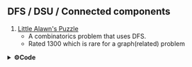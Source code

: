 ## DFS / DSU / Connected components 
1. [Little Alawn's Puzzle](https://codeforces.com/contest/1534/problem/C)
    - A combinatorics problem that uses DFS.
	- Rated 1300 which is rare for a graph(related) problem


<details>	
  <br />
  <summary><b>⚙️Code</b></summary>
  	<ul>
  	    <```

	int arr[N][2];
	vector<int> adj[N];
	bool visited[N]={0};
	void dfs(int br){
	visited[br] = true;
	for(auto&x:adj[br])
	{
		if(!visited[x])
			dfs(x);
	}
	}
	void sol()
	{
	int n;
	cin >> n;
	for(int i=1;i <=  n; i++)
	{
		cin >> arr[i][0];
		visited[i] = false;
		adj[i] = vector<int>();
	}
	for(int i=1;i <=  n; i++)
	{
		cin >> arr[i][1];
	}

	for(int i=1;i<=n;i++){
		adj[arr[i][0]].push_back(arr[i][1]);
		adj[arr[i][1]].push_back(arr[i][0]);
	}
	ll ans = 1;
	for(int i=1;i<=n;i++)
	{
		if(!visited[i]){
			ans= ans * 2 % mod;
			dfs(i);
		}
	}
	cout << ans << '\n';
	}
	int main()
		{
			int tc;
			cin>>tc;
			while(tc--)
				sol();
			return 0;
		}
```
	</ul>	
</details>

